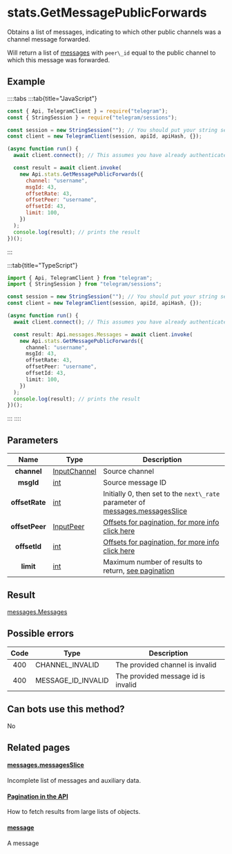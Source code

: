 # stats.GetMessagePublicForwards

Obtains a list of messages, indicating to which other public channels was a channel message forwarded.

Will return a list of [messages](https://core.telegram.org/constructor/message) with `peer\_id` equal to the public channel to which this message was forwarded.

## Example

::::tabs
:::tab{title="JavaScript"}

```js
const { Api, TelegramClient } = require("telegram");
const { StringSession } = require("telegram/sessions");

const session = new StringSession(""); // You should put your string session here
const client = new TelegramClient(session, apiId, apiHash, {});

(async function run() {
  await client.connect(); // This assumes you have already authenticated with .start()

  const result = await client.invoke(
    new Api.stats.GetMessagePublicForwards({
      channel: "username",
      msgId: 43,
      offsetRate: 43,
      offsetPeer: "username",
      offsetId: 43,
      limit: 100,
    })
  );
  console.log(result); // prints the result
})();
```

:::

:::tab{title="TypeScript"}

```ts
import { Api, TelegramClient } from "telegram";
import { StringSession } from "telegram/sessions";

const session = new StringSession(""); // You should put your string session here
const client = new TelegramClient(session, apiId, apiHash, {});

(async function run() {
  await client.connect(); // This assumes you have already authenticated with .start()

  const result: Api.messages.Messages = await client.invoke(
    new Api.stats.GetMessagePublicForwards({
      channel: "username",
      msgId: 43,
      offsetRate: 43,
      offsetPeer: "username",
      offsetId: 43,
      limit: 100,
    })
  );
  console.log(result); // prints the result
})();
```

:::
::::

## Parameters

|      Name      | Type                                                        | Description                                                                                                                                   |
| :------------: | ----------------------------------------------------------- | --------------------------------------------------------------------------------------------------------------------------------------------- |
|  **channel**   | [InputChannel](https://core.telegram.org/type/InputChannel) | Source channel                                                                                                                                |
|   **msgId**    | [int](https://core.telegram.org/type/int)                   | Source message ID                                                                                                                             |
| **offsetRate** | [int](https://core.telegram.org/type/int)                   | Initially 0, then set to the `next\_rate` parameter of [messages.messagesSlice](https://core.telegram.org/constructor/messages.messagesSlice) |
| **offsetPeer** | [InputPeer](https://core.telegram.org/type/InputPeer)       | [Offsets for pagination, for more info click here](https://core.telegram.org/api/offsets)                                                     |
|  **offsetId**  | [int](https://core.telegram.org/type/int)                   | [Offsets for pagination, for more info click here](https://core.telegram.org/api/offsets)                                                     |
|   **limit**    | [int](https://core.telegram.org/type/int)                   | Maximum number of results to return, [see pagination](https://core.telegram.org/api/offsets)                                                  |

## Result

[messages.Messages](https://core.telegram.org/type/messages.Messages)

## Possible errors

| Code | Type               | Description                        |
| :--: | ------------------ | ---------------------------------- |
| 400  | CHANNEL_INVALID    | The provided channel is invalid    |
| 400  | MESSAGE_ID_INVALID | The provided message id is invalid |

## Can bots use this method?

No

## Related pages

#### [messages.messagesSlice](https://core.telegram.org/constructor/messages.messagesSlice)

Incomplete list of messages and auxiliary data.

#### [Pagination in the API](https://core.telegram.org/api/offsets)

How to fetch results from large lists of objects.

#### [message](https://core.telegram.org/constructor/message)

A message
